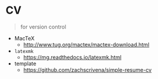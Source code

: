 # CV
> for version control


- MacTeX
  - http://www.tug.org/mactex/mactex-download.html
- `latexmk`
  - https://mg.readthedocs.io/latexmk.html
- template
  - https://github.com/zachscrivena/simple-resume-cv
